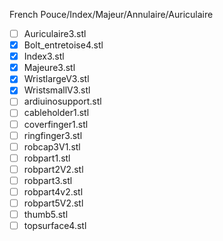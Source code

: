 French Pouce/Index/Majeur/Annulaire/Auriculaire

  - [ ] Auriculaire3.stl
  - [x] Bolt_entretoise4.stl
  - [x] Index3.stl
  - [x] Majeure3.stl
  - [x] WristlargeV3.stl
  - [x] WristsmallV3.stl
  - [ ] ardiuinosupport.stl
  - [ ] cableholder1.stl
  - [ ] coverfinger1.stl
  - [ ] ringfinger3.stl
  - [ ] robcap3V1.stl
  - [ ] robpart1.stl
  - [ ] robpart2V2.stl
  - [ ] robpart3.stl
  - [ ] robpart4v2.stl
  - [ ] robpart5V2.stl
  - [ ] thumb5.stl
  - [ ] topsurface4.stl
